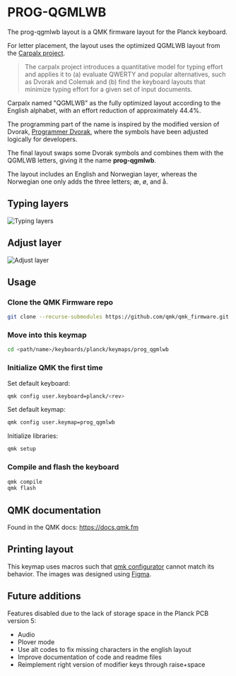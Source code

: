 # PROG-QGMLWB

The prog-qgmlwb layout is a QMK firmware layout for the Planck keyboard.

For letter placement, the layout uses the optimized QGMLWB layout from the [Carpalx project](http://mkweb.bcgsc.ca/carpalx).

> The carpalx project introduces a quantitative model for typing effort and applies it to (a) evaluate QWERTY and popular alternatives, such as Dvorak and Colemak and (b) find the keyboard layouts that minimize typing effort for a given set of input documents.

Carpalx named "QGMLWB" as the fully optimized layout according to the English alphabet, with an effort reduction of approximately 44.4%.

The programming part of the name is inspired by the modified version of Dvorak, [Programmer Dvorak](http://programmer-dvorak.appspot.com), where the symbols have been adjusted logically for developers.

The final layout swaps some Dvorak symbols and combines them with the QGMLWB letters, giving it the name **prog-qgmlwb**.

The layout includes an English and Norwegian layer, whereas the Norwegian one only adds the three letters; æ, ø, and å.

## Typing layers

![Typing layers](https://i.imgur.com/QaHnqW8.png)

## Adjust layer

![Adjust layer](https://i.imgur.com/63I69P0.png)

## Usage

### Clone the QMK Firmware repo

```bash
git clone --recurse-submodules https://github.com/qmk/qmk_firmware.git <path/name>
```

### Move into this keymap

```bash
cd <path/name>/keyboards/planck/keymaps/prog_qgmlwb
```

### Initialize QMK the first time

Set default keyboard:

```bash
qmk config user.keyboard=planck/<rev>
```

Set default keymap:

```bash
qmk config user.keymap=prog_qgmlwb
```

Initialize libraries:

```bash
qmk setup
```

### Compile and flash the keyboard

```bash
qmk compile
qmk flash
```

## QMK documentation

Found in the QMK docs: <https://docs.qmk.fm>

## Printing layout

This keymap uses macros such that [qmk configurator](https://config.qmk.fm) cannot match its behavior. The images was designed using [Figma](https://figma.com).

## Future additions

Features disabled due to the lack of storage space in the Planck PCB version 5:

- Audio
- Plover mode
- Use alt codes to fix missing characters in the english layout
- Improve documentation of code and readme files
- Reimplement right version of modifier keys through raise+space
